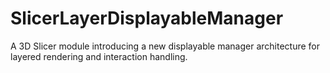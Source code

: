 # SlicerLayerDisplayableManager
A 3D Slicer module introducing a new displayable manager architecture for layered rendering and interaction handling.
